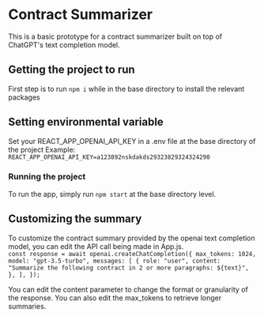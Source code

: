 # Contract Summarizer

This is a basic prototype for a contract summarizer built on top of ChatGPT's text completion model.

## Getting the project to run

First step is to run `npm i` while in the base directory to install the relevant packages

## Setting environmental variable

Set your REACT_APP_OPENAI_API_KEY in a .env file at the base directory of the project
Example:  
 `REACT_APP_OPENAI_API_KEY=a123892nskdakds29323829324324290`

### Running the project

To run the app, simply run `npm start` at the base directory level.

## Customizing the summary

To customize the contract summary provided by the openai text completion model, you can edit the API call being made in App.js.  
`const response = await openai.createChatCompletion({
        max_tokens: 1024,
        model: "gpt-3.5-turbo",
        messages: [
          {
            role: "user",
            content: "Summarize the following contract in 2 or more paragraphs: ${text}",
          },
        ],
});`

You can edit the content parameter to change the format or granularity of the response. You can also edit the max_tokens to retrieve longer summaries.
